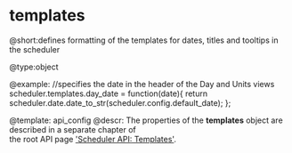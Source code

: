 templates
=============

@short:defines formatting of the templates for dates, titles and tooltips in the scheduler
	

@type:object

@example:
//specifies the date in the header of the Day and Units views
scheduler.templates.day_date = function(date){
    return scheduler.date.date_to_str(scheduler.config.default_date);
};

@template:	api_config
@descr:
The properties of the **templates** object are described in a separate chapter of <br> the root API page <a href="api/refs/scheduler.md#templates">'Scheduler API: Templates'</a>.

